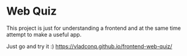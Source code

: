 # Web Quiz

This project is just for understanding a frontend and at the same time attempt to make a useful app.

Just go and try it :)
https://vladconq.github.io/frontend-web-quiz/
